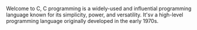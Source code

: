 Welcome to C, C programming is a widely-used and influential programming language known for its simplicity, power, and versatility. It'sv a high-level programming language originally developed in the early 1970s.
